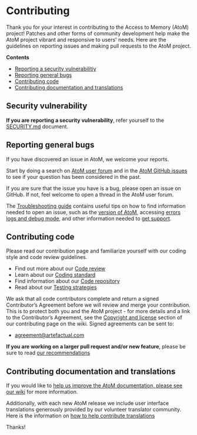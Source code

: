 # Contributing

Thank you for your interest in contributing to the Access to Memory (AtoM)
project! Patches and other forms of community development help make the
AtoM project vibrant and responsive to users' needs. Here are the guidelines
on reporting issues and making pull requests to the AtoM project.


**Contents**

* [Reporting a security vulnerabilitiy](#security-vulnerability)
* [Reporting general bugs](#reporting-general-bugs)
* [Contributing code](#contributing-code)
* [Contributing documentation and translations](#contributing-documentation-and-translations)

## Security vulnerability

**If you are reporting a security vulnerability**, refer yourself to the
[SECURITY.md](./SECURITY.md) document. 

## Reporting general bugs

If you have discovered an issue in AtoM, we welcome your reports.

Start by doing a search on [AtoM user forum](https://groups.google.com/forum/#!forum/ica-atom-users)
and in the [AtoM GitHub issues](https://github.com/artefactual/atom/issues)
to see if your question has been considered in the past.

If you are sure that the issue you have is a bug, please open an issue 
on GitHub. If not, feel welcome to open a thread in the AtoM user forum.

The [Troubleshooting guide](https://www.accesstomemory.org/docs/latest/admin-manual/maintenance/troubleshooting/)
contains useful tips on how to find information needed to open an issue,
such as the [version of AtoM](https://www.accesstomemory.org/docs/latest/user-manual/administer/settings/#application-version),
accessing [errors logs and debug mode](https://www.accesstomemory.org/docs/latest/admin-manual/maintenance/troubleshooting/#troubleshooting-logs-debug),
and other information needed to [get support](https://www.accesstomemory.org/docs/latest/admin-manual/maintenance/troubleshooting/#getting-support).

## Contributing code

Please read our contribution page and familiarize yourself with our coding
style and code review guidelines.

* Find out more about our [Code review](https://wiki.accesstomemory.org/Development/Code_review)
* Learn about our [Coding standard](https://wiki.accesstomemory.org/Development/Coding_standard)
* Find information about our [Code repository](https://wiki.accesstomemory.org/Resources/Code_repository)
* Read about our [Testing strategies](https://wiki.accesstomemory.org/Development/Testing)

We ask that all code contributors complete and return a signed Contributor’s
Agreement before we will review and merge your contribution. This is to
protect both you and the AtoM project - for more details and a link to the
Contributor’s Agreement, see the 
[Copyright and license](https://wiki.accesstomemory.org/Development/Contribute_code#Copyright_and_license) 
section of our contributing page on the wiki. Signed agreements can be sent 
to:

* [agreement@artefactual.com](mailto:agreement@artefactual.com) 

**If you are working on a larger pull request and/or new feature**, please be
sure to read [our recommendations](https://wiki.accesstomemory.org/Development/Recommendations)

## Contributing documentation and translations

If you would like to [help us improve the AtoM documentation, please see our
wiki](https://wiki.accesstomemory.org/Resources/Documentation) for more information.

Additionally, with each new AtoM release we include user interface
translations generously provided by our volunteer translator community. Here is the
information on [how to help contribute translations](https://wiki.accesstomemory.org/Resources/Translation)

Thanks! 

